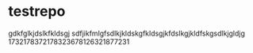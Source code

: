 # testrepo

gdkfglkjdslkfkldsgj
sdfjikfmlgfsdlkjkldskgfkldsgjkfdslkgjkldfskgsdlkjgldjg
1732178372178323678126321877231
